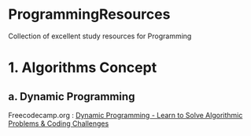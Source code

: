 # ProgrammingResources
Collection of excellent study resources for Programming

# 1. Algorithms Concept
##    a. Dynamic Programming
Freecodecamp.org : [Dynamic Programming - Learn to Solve Algorithmic Problems & Coding Challenges](https://www.youtube.com/watch?v=oBt53YbR9Kk) 
       



